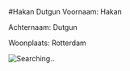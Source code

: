 #Hakan Dutgun
Voornaam: Hakan


Achternaam: Dutgun


Woonplaats: Rotterdam 


![Searching..](https://forums.spongepowered.org/uploads/default/4559/1c69959618940e64.jpg)